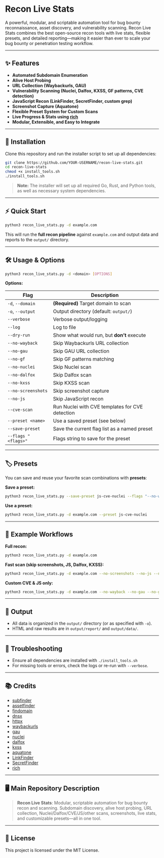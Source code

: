# Recon Live Stats

A powerful, modular, and scriptable automation tool for bug bounty reconnaissance, asset discovery, and vulnerability scanning. Recon Live Stats combines the best open-source recon tools with live stats, flexible presets, and detailed reporting—making it easier than ever to scale your bug bounty or penetration testing workflow.

---

## ✨ Features

- **Automated Subdomain Enumeration**
- **Alive Host Probing**
- **URL Collection (Waybackurls, GAU)**
- **Vulnerability Scanning (Nuclei, Dalfox, KXSS, GF patterns, CVE detection)**
- **JavaScript Recon (LinkFinder, SecretFinder, custom grep)**
- **Screenshot Capture (Aquatone)**
- **Flexible Preset System for Custom Scans**
- **Live Progress & Stats using [rich](https://github.com/Textualize/rich)**
- **Modular, Extensible, and Easy to Integrate**

---

## 🚀 Installation

Clone this repository and run the installer script to set up all dependencies:

```bash
git clone https://github.com/YOUR-USERNAME/recon-live-stats.git
cd recon-live-stats
chmod +x install_tools.sh
./install_tools.sh
```

> **Note:** The installer will set up all required Go, Rust, and Python tools, as well as necessary system dependencies.

---

## ⚡️ Quick Start

```bash
python3 recon_live_stats.py -d example.com
```

This will run the **full recon pipeline** against `example.com` and output data and reports to the `output/` directory.

---

## 🛠️ Usage & Options

```bash
python3 recon_live_stats.py -d <domain> [OPTIONS]
```

**Options:**

| Flag                | Description                                          |
|---------------------|------------------------------------------------------|
| `-d`, `--domain`    | **(Required)** Target domain to scan                 |
| `-o`, `--output`    | Output directory (default: `output/`)                |
| `--verbose`         | Verbose output/logging                               |
| `--log`             | Log to file                                          |
| `--dry-run`         | Show what would run, but **don’t** execute           |
| `--no-wayback`      | Skip Waybackurls URL collection                      |
| `--no-gau`          | Skip GAU URL collection                              |
| `--no-gf`           | Skip GF patterns matching                            |
| `--no-nuclei`       | Skip Nuclei scan                                     |
| `--no-dalfox`       | Skip Dalfox scan                                     |
| `--no-kxss`         | Skip KXSS scan                                       |
| `--no-screenshots`  | Skip screenshot capture                              |
| `--no-js`           | Skip JavaScript recon                                |
| `--cve-scan`        | Run Nuclei with CVE templates for CVE detection      |
| `--preset <name>`   | Use a saved preset (see below)                       |
| `--save-preset`     | Save the current flag list as a named preset         |
| `--flags "<flags>"` | Flags string to save for the preset                  |

---

## 🏷️ Presets

You can save and reuse your favorite scan combinations with **presets**:

**Save a preset:**
```bash
python3 recon_live_stats.py --save-preset js-cve-nuclei --flags "--no-wayback --no-gau --no-gf --no-dalfox --no-kxss --no-screenshots --cve-scan"
```

**Use a preset:**
```bash
python3 recon_live_stats.py -d example.com --preset js-cve-nuclei
```

---

## 📝 Example Workflows

**Full recon:**
```bash
python3 recon_live_stats.py -d example.com
```

**Fast scan (skip screenshots, JS, Dalfox, KXSS):**
```bash
python3 recon_live_stats.py -d example.com --no-screenshots --no-js --no-dalfox --no-kxss
```

**Custom CVE & JS only:**
```bash
python3 recon_live_stats.py -d example.com --no-wayback --no-gau --no-gf --no-dalfox --no-kxss --no-screenshots --cve-scan
```

---

## 📂 Output

- All data is organized in the `output/` directory (or as specified with `-o`).
- HTML and raw results are in `output/report/` and `output/data/`.

---

## 🐞 Troubleshooting

- Ensure all dependencies are installed with `./install_tools.sh`
- For missing tools or errors, check the logs or re-run with `--verbose`.

---

## 📚 Credits

- [subfinder](https://github.com/projectdiscovery/subfinder)
- [assetfinder](https://github.com/tomnomnom/assetfinder)
- [findomain](https://github.com/findomain/findomain)
- [dnsx](https://github.com/projectdiscovery/dnsx)
- [httpx](https://github.com/projectdiscovery/httpx)
- [waybackurls](https://github.com/tomnomnom/waybackurls)
- [gau](https://github.com/lc/gau)
- [nuclei](https://github.com/projectdiscovery/nuclei)
- [dalfox](https://github.com/hahwul/dalfox)
- [kxss](https://github.com/Emoe/kxss)
- [aquatone](https://github.com/michenriksen/aquatone)
- [LinkFinder](https://github.com/GerbenJavado/LinkFinder)
- [SecretFinder](https://github.com/m4ll0k/SecretFinder)
- [rich](https://github.com/Textualize/rich)

---

## 🖥️ Main Repository Description

> **Recon Live Stats**: Modular, scriptable automation for bug bounty recon and scanning. Subdomain discovery, alive host probing, URL collection, Nuclei/Dalfox/CVE/JS/other scans, screenshots, live stats, and customizable presets—all in one tool.

---

## 📄 License

This project is licensed under the MIT License.
